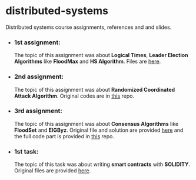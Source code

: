 # distributed-systems
Distributed systems course assignments, references and and slides.
<br/>

- ### 1st assignment:
    The topic of this assignment was about **Logical Times**, **Leader Election Algorithms** like **FloodMax** and **HS Algorithm**. Files are [here](https://github.com/ParsaMohammadpour/distributed-systems/tree/main/1st-Assignment).

- ### 2nd assignment:
    The topic of this assignment was about **Randomized Coordinated Attack Algorithm**. Original codes are in [this](https://github.com/ParsaMohammadpour/randomized-coordinated-attack) repo.

- ### 3rd assignment:
    The topic of this assignment was about **Consensus Algorithms** like **FloodSet** and **EIGByz**. Original file and solution are provided [here](https://github.com/ParsaMohammadpour/distributed-systems/tree/main/3rd-Assignment) and the full code part is provided in [this](https://github.com/ParsaMohammadpour/EIGByz/tree/main) repo.

- ### 1st task:
    The topic of this task was about writing **smart contracts** with **SOLIDITY**. Original files are provided [here](https://github.com/ParsaMohammadpour/people-samrt-contract).
